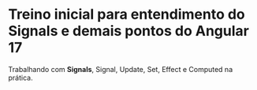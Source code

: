 <h1>Treino inicial para entendimento do Signals e demais pontos do Angular 17</h1>
<p>Trabalhando com <strong>Signals</strong>, Signal, Update, Set, Effect e Computed na prática.</p>

